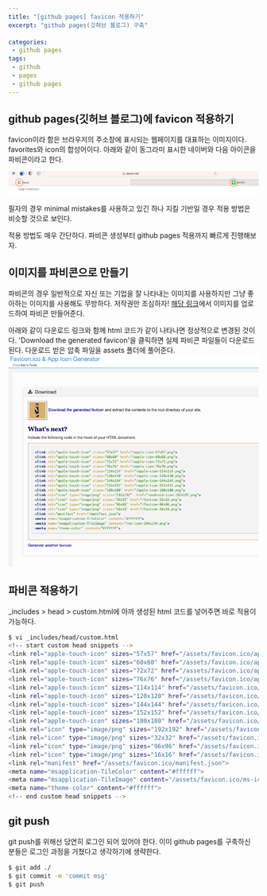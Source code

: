 ```yaml
---
title: "[github pages] favicon 적용하기"
excerpt: "github pages(깃허브 블로그) 구축"

categories:
 - github pages
tags:
 - github
 - pages
 - github pages
---
```


## github pages(깃허브 블로그)에 favicon 적용하기
favicon이라 함은 브라우저의 주소창에 표시되는 웹페이지를 대표하는 이미지이다. favorites와 icon의 합성어이다. 아래와 같이 동그라미 표시한 네이버와 다음 아이콘을 파비콘이라고 한다.

![favicon example](/assets/favicon_ex.png)

필자의 경우 minimal mistakes를 사용하고 있긴 하나 지킬 기반일 경우 적용 방법은 비슷할 것으로 보인다.

적용 방법도 매우 간단하다. 파비콘 생성부터 github pages 적용까지 빠르게 진행해보자.

## 이미지를 파비콘으로 만들기
파비콘의 경우 일반적으로 자신 또는 기업을 잘 나타내는 이미지를 사용하지만 그냥 좋아하는 이미지를 사용해도 무방하다. 저작권만 조심하자! [해당 링크](https://www.favicon-generator.org)에서 이미지를 업로드하여 파비콘 만들어준다.

아래와 같이 다운로드 링크와 함께 html 코드가 같이 나타나면 정상적으로 변경된 것이다. 'Download the generated favicon'을 클릭하면 실제 파비콘 파일들이 다운로드된다. 다운로드 받은 압축 파일을 assets 폴더에 풀어준다.<br>
![favicon create](/assets/favicon_create.png)

## 파비콘 적용하기
_includes > head > custom.html에 아까 생성된 html 코드를 넣어주면 바로 적용이 가능하다.

```bash
$ vi _includes/head/custom.html
<!-- start custom head snippets -->
<link rel="apple-touch-icon" sizes="57x57" href="/assets/favicon.ico/apple-icon-57x57.png">
<link rel="apple-touch-icon" sizes="60x60" href="/assets/favicon.ico/apple-icon-60x60.png">
<link rel="apple-touch-icon" sizes="72x72" href="/assets/favicon.ico/apple-icon-72x72.png">
<link rel="apple-touch-icon" sizes="76x76" href="/assets/favicon.ico/apple-icon-76x76.png">
<link rel="apple-touch-icon" sizes="114x114" href="/assets/favicon.ico/apple-icon-114x114.png">
<link rel="apple-touch-icon" sizes="120x120" href="/assets/favicon.ico/apple-icon-120x120.png">
<link rel="apple-touch-icon" sizes="144x144" href="/assets/favicon.ico/apple-icon-144x144.png">
<link rel="apple-touch-icon" sizes="152x152" href="/assets/favicon.ico/apple-icon-152x152.png">
<link rel="apple-touch-icon" sizes="180x180" href="/assets/favicon.ico/apple-icon-180x180.png">
<link rel="icon" type="image/png" sizes="192x192" href="/assets/favicon.ico/android-icon-192x192.png?">
<link rel="icon" type="image/png" sizes="32x32" href="/assets/favicon.ico/favicon-32x32.png?">
<link rel="icon" type="image/png" sizes="96x96" href="/assets/favicon.ico/favicon-96x96.png?">
<link rel="icon" type="image/png" sizes="16x16" href="/assets/favicon.ico/favicon-16x16.png?">
<link rel="manifest" href="/assets/favicon.ico/manifest.json">
<meta name="msapplication-TileColor" content="#ffffff">
<meta name="msapplication-TileImage" content="/assets/favicon.ico/ms-icon-144x144.png">
<meta name="theme-color" content="#ffffff">
<!-- end custom head snippets -->
```

## git push
git push를 위해선 당연히 로그인 되어 있어야 한다. 이미 github pages를 구축하신 분들은 로그인 과정을 거쳤다고 생각하기에 생략한다.

```bash
$ git add ./ 
$ git commit -m 'commit msg'
$ git push 
```